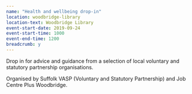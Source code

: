 ```yaml
---
name: "Health and wellbeing drop-in"
location: woodbridge-library
location-text: Woodbridge Library
event-start-date: 2019-09-24
event-start-time: 1000
event-end-time: 1200
breadcrumb: y
---
```


Drop in for advice and guidance from a selection of local voluntary and statutory partnership organisations.

Organised by Suffolk VASP (Voluntary and Statutory Partnership) and Job Centre Plus Woodbridge.
